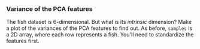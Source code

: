 ### Variance of the PCA features

The fish dataset is 6-dimensional. But what is its *intrinsic* dimension? Make a plot of the variances of the PCA features to find out. As before, `samples` is a 2D array, where each row represents a fish. You'll need to standardize the features first.
